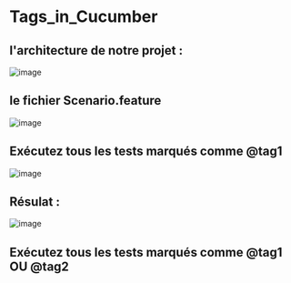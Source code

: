 # Tags_in_Cucumber
## l'architecture de notre projet :

![image](https://user-images.githubusercontent.com/7100940/213877969-5ca0ef22-b5ce-49cb-a9df-7b02e089fcea.png)

## le fichier Scenario.feature

![image](https://user-images.githubusercontent.com/7100940/213878050-cdd64f29-6681-442d-92d0-da9bc4b7aea5.png)

## Exécutez tous les tests marqués comme @tag1

![image](https://user-images.githubusercontent.com/7100940/213878207-9b77a240-9598-41f9-9637-1c36a41981cf.png)

## Résulat :
![image](https://user-images.githubusercontent.com/7100940/213878233-65b92195-5b72-462b-9aa9-16a1453b257f.png)

## Exécutez tous les tests marqués comme @tag1 OU @tag2
